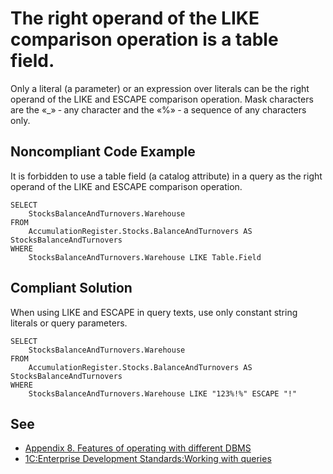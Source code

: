 # The right operand of the LIKE comparison operation is a table field.

Only a literal (a parameter) or an expression over literals can be the right operand of the LIKE and ESCAPE comparison operation. Mask characters are the «_» ‑ any character and the «%» ‑ a sequence of any characters only.

## Noncompliant Code Example

It is forbidden to use a table field (a catalog attribute) in a query as the right operand of the LIKE and ESCAPE comparison operation.

```bsl
SELECT
    StocksBalanceAndTurnovers.Warehouse
FROM
    AccumulationRegister.Stocks.BalanceAndTurnovers AS StocksBalanceAndTurnovers
WHERE
    StocksBalanceAndTurnovers.Warehouse LIKE Table.Field
```

## Compliant Solution

When using LIKE and ESCAPE in query texts, use only constant string literals or query parameters.

```bsl
SELECT
    StocksBalanceAndTurnovers.Warehouse
FROM
    AccumulationRegister.Stocks.BalanceAndTurnovers AS StocksBalanceAndTurnovers
WHERE
    StocksBalanceAndTurnovers.Warehouse LIKE "123%!%" ESCAPE "!"
```

## See

- [Appendix 8. Features of operating with different DBMS](https://support.1ci.com/hc/en-us/articles/6347699838098-8-3-IBM-Db2)
- [1C:Enterprise Development Standards:Working with queries](https://support.1ci.com/hc/en-us/articles/360011001500-Specifics-of-using-LIKE-operator-in-queries)
